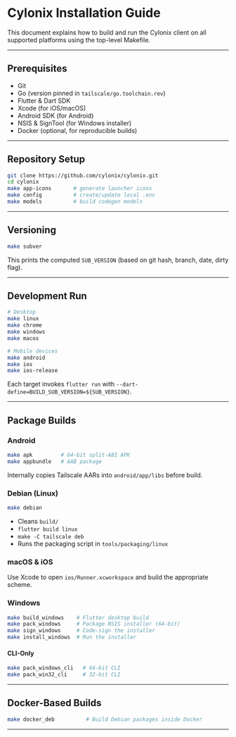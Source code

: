 # Cylonix Installation Guide

This document explains how to build and run the Cylonix client on all supported platforms using the top-level Makefile.

---

## Prerequisites

- Git  
- Go (version pinned in `tailscale/go.toolchain.rev`)  
- Flutter & Dart SDK  
- Xcode (for iOS/macOS)  
- Android SDK (for Android)  
- NSIS & SignTool (for Windows installer)  
- Docker (optional, for reproducible builds)

---

## Repository Setup

```bash
git clone https://github.com/cylonix/cylonix.git
cd cylonix
make app-icons       # generate launcher icons
make config          # create/update local .env
make models          # build codegen models
```

---

## Versioning

```bash
make subver
```

This prints the computed `SUB_VERSION` (based on git hash, branch, date, dirty flag).

---

## Development Run

```bash
# Desktop
make linux
make chrome
make windows
make macos

# Mobile devices
make android
make ios
make ios-release
```

Each target invokes `flutter run` with `--dart-define=BUILD_SUB_VERSION=${SUB_VERSION}`.

---

## Package Builds

### Android

```bash
make apk         # 64-bit split-ABI APK
make appbundle   # AAB package
```

Internally copies Tailscale AARs into `android/app/libs` before build.

### Debian (Linux)

```bash
make debian
```

- Cleans `build/`  
- `flutter build linux`  
- `make -C tailscale deb`  
- Runs the packaging script in `tools/packaging/linux`

### macOS & iOS

Use Xcode to open `ios/Runner.xcworkspace` and build the appropriate scheme.

### Windows

```bash
make build_windows    # Flutter desktop build
make pack_windows     # Package NSIS installer (64-bit)
make sign_windows     # Code-sign the installer
make install_windows  # Run the installer
```

#### CLI-Only

```bash
make pack_windows_cli   # 64-bit CLI
make pack_win32_cli     # 32-bit CLI
```

---

## Docker-Based Builds

```bash
make docker_deb          # Build Debian packages inside Docker
```

---
